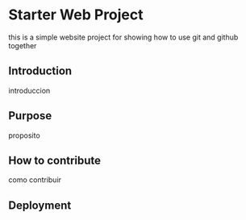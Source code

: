 # Starter Web Project

this is a simple website project for showing how to use git and github together

## Introduction
introduccion

## Purpose
proposito

## How to contribute
como contribuir

## Deployment